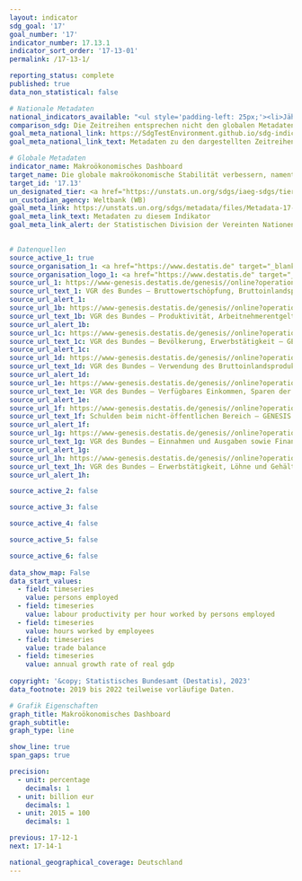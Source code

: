 ```yaml
---
layout: indicator    
sdg_goal: '17'    
goal_number: '17'    
indicator_number: 17.13.1    
indicator_sort_order: '17-13-01'    
permalink: /17-13-1/    

reporting_status: complete    
published: true    
data_non_statistical: false    

# Nationale Metadaten    
national_indicators_available: "<ul style='padding-left: 25px;'><li>Jährliche Wachstumsrate des realen BIP</li> <li> Arbeitsproduktivität je geleisteter Erwerbstätigenstunde</li> <li> Erwerbstätige</li> <li> Reales BIP pro Kopf</li> <li> Außenbeitrag</li> <li> Verfügbares Einkommen privater Haushalte</li> <li> Konsum privater Haushalte</li> <li> Schulden des Öffentlichen Gesamthaushalts</li> <li> Finanzierungssaldo des Staates</li> <li> Bruttoanlageinvestitionen</li> <li> Geleistete Arbeitsstunden der Arbeitnehmer</li> <li> Geleistete Arbeitsstunden der Erwerbstätigen</li> <li> Arbeitsproduktivität je geleisteter Arbeitnehmerstunde</li></ul>"    
comparison_sdg: Die Zeitreihen entsprechen nicht den globalen Metadaten, bieten aber zusätzliche Informationen.    
goal_meta_national_link: https://SdgTestEnvironment.github.io/sdg-indicators/public/Meta/17.13.1.pdf
goal_meta_national_link_text: Metadaten zu den dargestellten Zeitreihen    

# Globale Metadaten    
indicator_name: Makroökonomisches Dashboard    
target_name: Die globale makroökonomische Stabilität verbessern, namentlich durch Politikkoordinierung und Politikkohärenz    
target_id: '17.13'    
un_designated_tier: <a href="https://unstats.un.org/sdgs/iaeg-sdgs/tier-classification/" title="Klicken Sie hier um weitere Informationen zur UN-Tier-Klassifikation zu erhalten." target="_blank" onclick="return confirm_alert('der Statisischen Devision der Vereinten Nationen','De')>Tier I</a>    
un_custodian_agency: Weltbank (WB)    
goal_meta_link: https://unstats.un.org/sdgs/metadata/files/Metadata-17-13-01.pdf    
goal_meta_link_text: Metadaten zu diesem Indikator    
goal_meta_link_alert: der Statistischen Division der Vereinten Nationen    
    

# Datenquellen
source_active_1: true
source_organisation_1: <a href="https://www.destatis.de" target="_blank"> Statistisches Bundesamt (Destatis) </a>
source_organisation_logo_1: <a href="https://www.destatis.de" target="_blank"><img src="https://g205sdgs.github.io/sdg-indicators/public/OrgImgDe/destatis.png" alt="Logo destatis" style="height:60px; width:148px"/></a>
source_url_1: https://www-genesis.destatis.de/genesis//online?operation=table&code=81000-0001&bypass=true&language=de
source_url_text_1: VGR des Bundes – Bruttowertschöpfung, Bruttoinlandsprodukt (nominal/preisbereinigt) – GENESIS online 81000-0001
source_url_alert_1: 
source_url_1b: https://www-genesis.destatis.de/genesis//online?operation=table&code=81000-0017&bypass=true&language=de
source_url_text_1b: VGR des Bundes – Produktivität, Arbeitnehmerentgelt, Bruttolöhne und -gehälter, Lohnstückkosten – GENESIS online 81000-0017
source_url_alert_1b: 
source_url_1c: https://www-genesis.destatis.de/genesis//online?operation=table&code=81000-0011&bypass=true&language=de
source_url_text_1c: VGR des Bundes – Bevölkerung, Erwerbstätigkeit – GENESIS online 81000-0011
source_url_alert_1c: 
source_url_1d: https://www-genesis.destatis.de/genesis//online?operation=table&code=81000-0019&bypass=true&language=de
source_url_text_1d: VGR des Bundes – Verwendung des Bruttoinlandsprodukts (nominal/preisbereinigt) – GENESIS online 81000-0019
source_url_alert_1d: 
source_url_1e: https://www-genesis.destatis.de/genesis//online?operation=table&code=81000-0009&bypass=true&language=de
source_url_text_1e: VGR des Bundes – Verfügbares Einkommen, Sparen der privaten Haushalte – GENESIS online 81000-0009
source_url_alert_1e: 
source_url_1f: https://www-genesis.destatis.de/genesis//online?operation=table&code=71321-0005&bypass=true&language=de
source_url_text_1f: Schulden beim nicht-öffentlichen Bereich – GENESIS online 71321-0005
source_url_alert_1f: 
source_url_1g: https://www-genesis.destatis.de/genesis//online?operation=table&code=81000-0031&bypass=true&language=de
source_url_text_1g: VGR des Bundes – Einnahmen und Ausgaben sowie Finanzierungssaldo des Staates – GENESIS online 81000-0031
source_url_alert_1g: 
source_url_1h: https://www-genesis.destatis.de/genesis//online?operation=table&code=81000-0015&bypass=true&language=de
source_url_text_1h: VGR des Bundes – Erwerbstätigkeit, Löhne und Gehälter, Arbeitsstunden – GENESIS online 81000-0015
source_url_alert_1h: 

source_active_2: false

source_active_3: false

source_active_4: false

source_active_5: false

source_active_6: false
    
data_show_map: False    
data_start_values: 
  - field: timeseries
    value: persons employed
  - field: timeseries
    value: labour productivity per hour worked by persons employed
  - field: timeseries
    value: hours worked by employees
  - field: timeseries
    value: trade balance
  - field: timeseries
    value: annual growth rate of real gdp    
    
copyright: '&copy; Statistisches Bundesamt (Destatis), 2023'    
data_footnote: 2019 bis 2022 teilweise vorläufige Daten.    

# Grafik Eigenschaften    
graph_title: Makroökonomisches Dashboard
graph_subtitle:     
graph_type: line    

show_line: true
span_gaps: true

precision:
  - unit: percentage
    decimals: 1
  - unit: billion eur
    decimals: 1
  - unit: 2015 = 100
    decimals: 1    

previous: 17-12-1    
next: 17-14-1    

national_geographical_coverage: Deutschland    
---
```


<span></span>